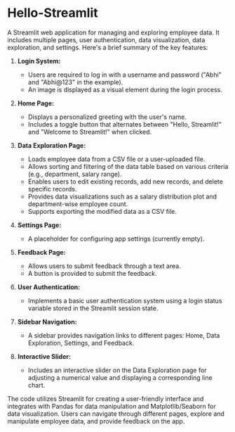# Hello-Streamlit
A Streamlit web application for managing and exploring employee data. It includes multiple pages, user authentication, data visualization, data exploration, and settings. Here's a brief summary of the key features:

1. **Login System:**
   - Users are required to log in with a username and password ("Abhi" and "Abhi@123" in the example).
   - An image is displayed as a visual element during the login process.

2. **Home Page:**
   - Displays a personalized greeting with the user's name.
   - Includes a toggle button that alternates between "Hello, Streamlit!" and "Welcome to Streamlit!" when clicked.

3. **Data Exploration Page:**
   - Loads employee data from a CSV file or a user-uploaded file.
   - Allows sorting and filtering of the data table based on various criteria (e.g., department, salary range).
   - Enables users to edit existing records, add new records, and delete specific records.
   - Provides data visualizations such as a salary distribution plot and department-wise employee count.
   - Supports exporting the modified data as a CSV file.

4. **Settings Page:**
   - A placeholder for configuring app settings (currently empty).

5. **Feedback Page:**
   - Allows users to submit feedback through a text area.
   - A button is provided to submit the feedback.

6. **User Authentication:**
   - Implements a basic user authentication system using a login status variable stored in the Streamlit session state.

7. **Sidebar Navigation:**
   - A sidebar provides navigation links to different pages: Home, Data Exploration, Settings, and Feedback.

8. **Interactive Slider:**
   - Includes an interactive slider on the Data Exploration page for adjusting a numerical value and displaying a corresponding line chart.

The code utilizes Streamlit for creating a user-friendly interface and integrates with Pandas for data manipulation and Matplotlib/Seaborn for data visualization. Users can navigate through different pages, explore and manipulate employee data, and provide feedback on the app.
